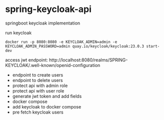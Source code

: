 # spring-keycloak-api
 springboot keycloak implementation


run keycloak

`docker run -p 8080:8080 -e KEYCLOAK_ADMIN=admin -e KEYCLOAK_ADMIN_PASSWORD=admin quay.io/keycloak/keycloak:23.0.3 start-dev`


access jwt endpoint:
http://localhost:8080/realms/SPRING-KEYCLOAK/.well-known/openid-configuration


* endpoint to create users
* endpoint to delete users
* protect api with admin role
* protect api with user role
* generate jwt token and add fields
* docker compose
* add keycloak to docker compose
* pre fetch keycloak users
